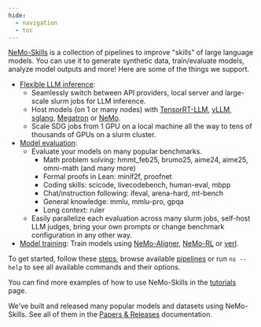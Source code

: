 ```yaml
---
hide:
  - navigation
  - toc
---
```


[NeMo-Skills](https://github.com/NVIDIA/NeMo-Skills) is a collection of pipelines to improve "skills" of large language models. You can use it to generate synthetic data, train/evaluate models, analyze model outputs and more!
Here are some of the things we support.

- [Flexible LLM inference](basics/inference.md):
    - Seamlessly switch between API providers, local server and large-scale slurm jobs for LLM inference.
    - Host models (on 1 or many nodes) with [TensorRT-LLM](https://github.com/NVIDIA/TensorRT-LLM), [vLLM](https://github.com/vllm-project/vllm), [sglang](https://github.com/sgl-project/sglang), [Megatron](https://github.com/NVIDIA/Megatron-LM) or [NeMo](https://github.com/NVIDIA/NeMo).
    - Scale SDG jobs from 1 GPU on a local machine all the way to tens of thousands of GPUs on a slurm cluster.
- [Model evaluation](pipelines/evaluation.md):
    - Evaluate your models on many popular benchmarks.
        - Math problem solving: hmmt_feb25, brumo25, aime24, aime25, omni-math (and many more)
        - Formal proofs in Lean: minif2f, proofnet
        - Coding skills: scicode, livecodebench, human-eval, mbpp
        - Chat/instruction following: ifeval, arena-hard, mt-bench
        - General knowledge: mmlu, mmlu-pro, gpqa
        - Long context: ruler
    - Easily parallelize each evaluation across many slurm jobs, self-host LLM judges, bring your own prompts or change benchmark configuration in any other way.
- [Model training](pipelines/training.md): Train models using [NeMo-Aligner](https://github.com/NVIDIA/NeMo-Aligner/), [NeMo-RL](https://github.com/NVIDIA/NeMo-RL/) or [verl](https://github.com/volcengine/verl).


To get started, follow these [steps](basics/index.md), browse available [pipelines](./pipelines/index.md) or run `ns --help` to see all available
commands and their options.

You can find more examples of how to use NeMo-Skills in the [tutorials](./tutorials/index.md) page.

We've built and released many popular models and datasets using NeMo-Skills. See all of them in the [Papers & Releases](./releases/index.md) documentation.